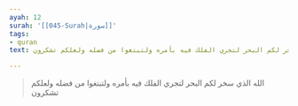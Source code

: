 ```yaml
---
ayah: 12
surah: '[[045-Surah|سورة]]'
tags:
- quran
text: الله الذي سخر لكم البحر لتجري الفلك فيه بأمره ولتبتغوا من فضله ولعلكم تشكرون

---
```

> الله الذي سخر لكم البحر لتجري الفلك فيه بأمره ولتبتغوا من فضله ولعلكم تشكرون
